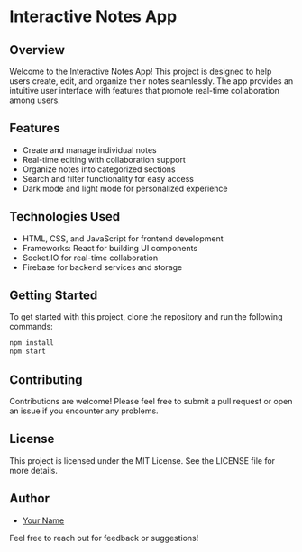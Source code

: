 # Interactive Notes App

## Overview
Welcome to the Interactive Notes App! This project is designed to help users create, edit, and organize their notes seamlessly. The app provides an intuitive user interface with features that promote real-time collaboration among users.

## Features
- Create and manage individual notes
- Real-time editing with collaboration support
- Organize notes into categorized sections
- Search and filter functionality for easy access
- Dark mode and light mode for personalized experience

## Technologies Used
- HTML, CSS, and JavaScript for frontend development
- Frameworks: React for building UI components
- Socket.IO for real-time collaboration
- Firebase for backend services and storage

## Getting Started
To get started with this project, clone the repository and run the following commands:

```bash
npm install
npm start
```

## Contributing
Contributions are welcome! Please feel free to submit a pull request or open an issue if you encounter any problems.

## License
This project is licensed under the MIT License. See the LICENSE file for more details.

## Author
- [Your Name](https://github.com/your-profile)

Feel free to reach out for feedback or suggestions!